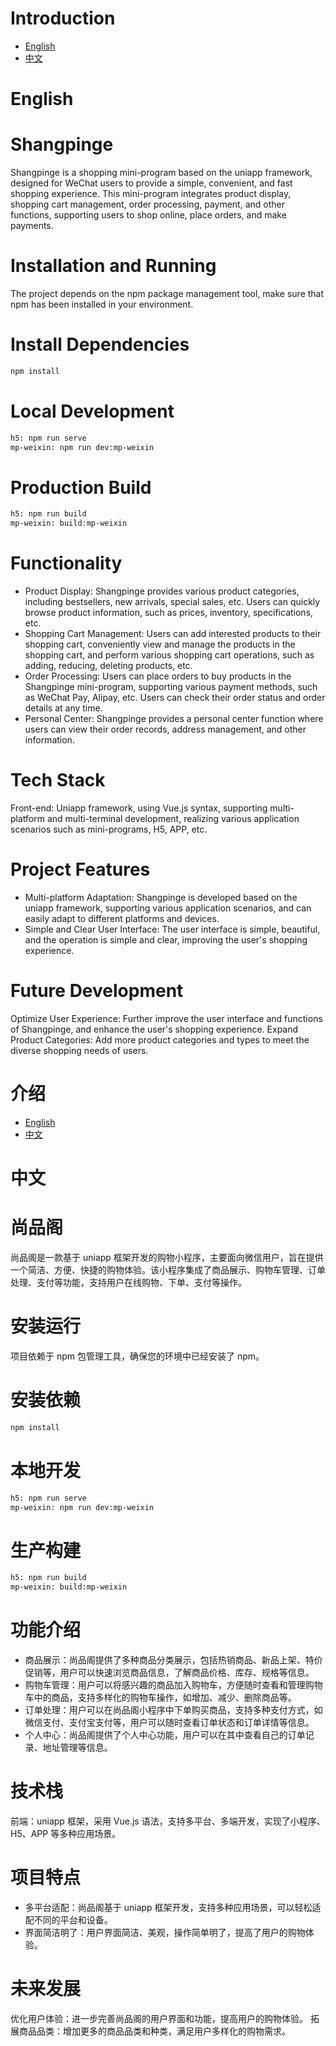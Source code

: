 # Introduction

- [English](#introduction)
- [中文](#介绍)

# English

# Shangpinge
Shangpinge is a shopping mini-program based on the uniapp framework, designed for WeChat users to provide a simple, convenient, and fast shopping experience. This mini-program integrates product display, shopping cart management, order processing, payment, and other functions, supporting users to shop online, place orders, and make payments.

# Installation and Running
The project depends on the npm package management tool, make sure that npm has been installed in your environment.

# Install Dependencies
```bash
npm install
```

# Local Development
```bash
h5: npm run serve
mp-weixin: npm run dev:mp-weixin
```

# Production Build
```bash
h5: npm run build
mp-weixin: build:mp-weixin
```

# Functionality
- Product Display: Shangpinge provides various product categories, including bestsellers, new arrivals, special sales, etc. Users can quickly browse product information, such as prices, inventory, specifications, etc.
- Shopping Cart Management: Users can add interested products to their shopping cart, conveniently view and manage the products in the shopping cart, and perform various shopping cart operations, such as adding, reducing, deleting products, etc.
- Order Processing: Users can place orders to buy products in the Shangpinge mini-program, supporting various payment methods, such as WeChat Pay, Alipay, etc. Users can check their order status and order details at any time.
- Personal Center: Shangpinge provides a personal center function where users can view their order records, address management, and other information.

# Tech Stack
Front-end: Uniapp framework, using Vue.js syntax, supporting multi-platform and multi-terminal development, realizing various application scenarios such as mini-programs, H5, APP, etc.

# Project Features
- Multi-platform Adaptation: Shangpinge is developed based on the uniapp framework, supporting various application scenarios, and can easily adapt to different platforms and devices.
- Simple and Clear User Interface: The user interface is simple, beautiful, and the operation is simple and clear, improving the user's shopping experience.

# Future Development
Optimize User Experience: Further improve the user interface and functions of Shangpinge, and enhance the user's shopping experience.
Expand Product Categories: Add more product categories and types to meet the diverse shopping needs of users.

# 介绍

- [English](#introduction)
- [中文](#介绍)

# 中文

# 尚品阁
尚品阁是一款基于 uniapp 框架开发的购物小程序，主要面向微信用户，旨在提供一个简洁、方便、快捷的购物体验。该小程序集成了商品展示、购物车管理、订单处理、支付等功能，支持用户在线购物、下单、支付等操作。

# 安装运行
项目依赖于 npm 包管理工具，确保您的环境中已经安装了 npm。

# 安装依赖
```bash
npm install
```

# 本地开发
```bash
h5: npm run serve
mp-weixin: npm run dev:mp-weixin
```

# 生产构建
```bash
h5: npm run build
mp-weixin: build:mp-weixin
```

# 功能介绍
- 商品展示：尚品阁提供了多种商品分类展示，包括热销商品、新品上架、特价促销等，用户可以快速浏览商品信息，了解商品价格、库存、规格等信息。
- 购物车管理：用户可以将感兴趣的商品加入购物车，方便随时查看和管理购物车中的商品，支持多样化的购物车操作，如增加、减少、删除商品等。
- 订单处理：用户可以在尚品阁小程序中下单购买商品，支持多种支付方式，如微信支付、支付宝支付等，用户可以随时查看订单状态和订单详情等信息。
- 个人中心：尚品阁提供了个人中心功能，用户可以在其中查看自己的订单记录、地址管理等信息。

# 技术栈
前端：uniapp 框架，采用 Vue.js 语法，支持多平台、多端开发，实现了小程序、H5、APP 等多种应用场景。

# 项目特点
- 多平台适配：尚品阁基于 uniapp 框架开发，支持多种应用场景，可以轻松适配不同的平台和设备。
- 界面简洁明了：用户界面简洁、美观，操作简单明了，提高了用户的购物体验。

# 未来发展
优化用户体验：进一步完善尚品阁的用户界面和功能，提高用户的购物体验。
拓展商品品类：增加更多的商品品类和种类，满足用户多样化的购物需求。
